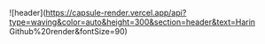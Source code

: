 ![header](https://capsule-render.vercel.app/api?type=waving&color=auto&height=300&section=header&text=Harin Github%20render&fontSize=90)

<!--
**Harinee68/Harinee68** is a ✨ _special_ ✨ repository because its `README.md` (this file) appears on your GitHub profile.

Here are some ideas to get you started:

- 🔭 I’m currently working on ...
- 🌱 I’m currently learning ...
- 👯 I’m looking to collaborate on ...
- 🤔 I’m looking for help with ...
- 💬 Ask me about ...
- 📫 How to reach me: ...
- 😄 Pronouns: ...
- ⚡ Fun fact: ...
-->
